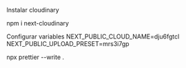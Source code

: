 Instalar cloudinary

npm i next-cloudinary

Configurar variables
 NEXT_PUBLIC_CLOUD_NAME=dju6fgtcl
 NEXT_PUBLIC_UPLOAD_PRESET=mrs3i7gp

 npx prettier --write .

